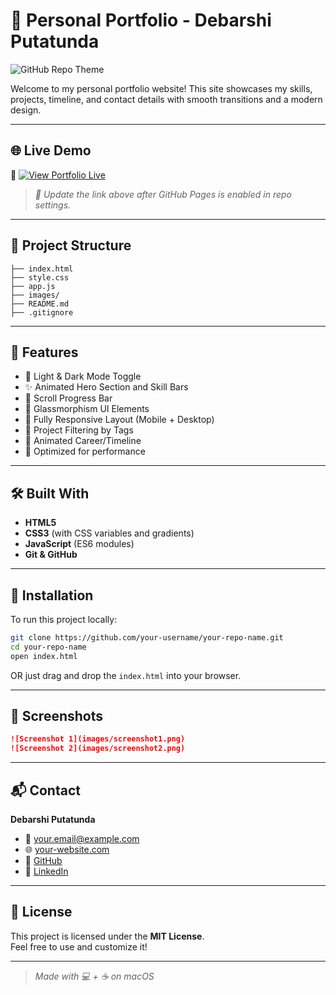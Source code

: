 
# 💼 Personal Portfolio - Debarshi Putatunda

![GitHub Repo Theme](https://img.shields.io/badge/theme-light%20%7C%20dark-blueviolet?style=flat-square&logo=github&logoColor=white)

Welcome to my personal portfolio website! This site showcases my skills, projects, timeline, and contact details with smooth transitions and a modern design.

---

## 🌐 Live Demo

🔗 [![View Portfolio Live](https://img.shields.io/badge/Live%20Portfolio-Click%20Here-brightgreen?style=for-the-badge&logo=github)](https://debarshiputatunda.github.io/my-portfolio/)

> _📌 Update the link above after GitHub Pages is enabled in repo settings._

---

## 📁 Project Structure

```plaintext
├── index.html
├── style.css
├── app.js
├── images/
├── README.md
├── .gitignore
```

---

## 🚀 Features

- 🌙 Light & Dark Mode Toggle
- ✨ Animated Hero Section and Skill Bars
- 🧭 Scroll Progress Bar
- 🧊 Glassmorphism UI Elements
- 📱 Fully Responsive Layout (Mobile + Desktop)
- 🎯 Project Filtering by Tags
- 📆 Animated Career/Timeline
- 🧠 Optimized for performance

---

## 🛠️ Built With

- **HTML5**
- **CSS3** (with CSS variables and gradients)
- **JavaScript** (ES6 modules)
- **Git & GitHub**

---

## 🧰 Installation

To run this project locally:

```bash
git clone https://github.com/your-username/your-repo-name.git
cd your-repo-name
open index.html
```

OR just drag and drop the `index.html` into your browser.

---

## 📸 Screenshots

```markdown
![Screenshot 1](images/screenshot1.png)
![Screenshot 2](images/screenshot2.png)
```

---

## 📬 Contact

**Debarshi Putatunda**

- 📧 your.email@example.com
- 🌐 [your-website.com](https://your-website.com)
- 🐙 [GitHub](https://github.com/your-username)
- 💼 [LinkedIn](https://linkedin.com/in/your-profile)

---

## 📄 License

This project is licensed under the **MIT License**.  
Feel free to use and customize it!

---

> _Made with 💻 + ☕ on macOS_
